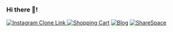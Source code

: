 ### Hi there 👋!

[![Instagram Clone Link](https://github-production-user-asset-6210df.s3.amazonaws.com/101876022/239614317-604d3b09-8392-4be1-9ef0-7055caf7cdfa.gif)
](https://github.com/yhbe/Instagram)
[![Shopping Cart](https://github-production-user-asset-6210df.s3.amazonaws.com/101876022/239615897-2dbf6a82-9a48-45bc-a153-c552d4d7363d.gif)](https://github.com/yhbe/ShoppingCart)
[![Blog](https://github-production-user-asset-6210df.s3.amazonaws.com/101876022/239617324-33f03098-f85a-4b31-ab5b-decf24e3e65c.gif)](https://github.com/yhbe/Blog-Client)
[![ShareSpace](https://github-production-user-asset-6210df.s3.amazonaws.com/101876022/239621455-e5eb74c0-717f-4fb8-8cd8-926100350ac6.png)](https://github.com/yhbe/ShareSpace)


<!--
**yhbe/yhbe** is a ✨ _special_ ✨ repository because its `README.md` (this file) appears on your GitHub profile.

Here are some ideas to get you started:

- 🔭 I’m currently working on ...
- 🌱 I’m currently learning ...
- 👯 I’m looking to collaborate on ...
- 🤔 I’m looking for help with ...
- 💬 Ask me about ...
- 📫 How to reach me: ...
- 😄 Pronouns: ...
- ⚡ Fun fact: ...
-->
